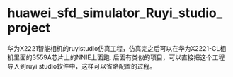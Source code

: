 # huawei_sfd_simulator_Ruyi_studio_project
华为X2221智能相机的ruyistudio仿真工程，仿真完之后可以在华为X2221-CL相机里面的3559A芯片上的NNIE上面跑.
后面有类似的项目，可以直接把这个工程导入到ruyi studio软件中，这样可以省略配置的过程。
